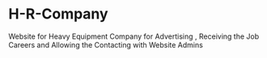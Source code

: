 # H-R-Company
Website for Heavy Equipment Company for Advertising , Receiving the Job Careers and Allowing the Contacting with Website Admins

